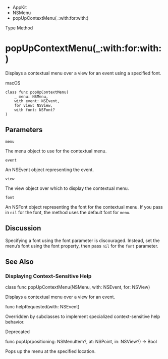 

- AppKit
- NSMenu
-  popUpContextMenu(\_:with:for:with:) 

Type Method

# popUpContextMenu(\_:with:for:with:)

Displays a contextual menu over a view for an event using a specified font.

macOS

``` source
class func popUpContextMenu(
    _ menu: NSMenu,
    with event: NSEvent,
    for view: NSView,
    with font: NSFont?
)
```

## Parameters 

`menu`  

The menu object to use for the contextual menu.

`event`  

An NSEvent object representing the event.

`view`  

The view object over which to display the contextual menu.

`font`  

An NSFont object representing the font for the contextual menu. If you pass in `nil` for the font, the method uses the default font for `menu`.

## Discussion

Specifying a font using the font parameter is discouraged. Instead, set the menu’s font using the font property, then pass `nil` for the `font` parameter.

## See Also

### Displaying Context-Sensitive Help

class func popUpContextMenu(NSMenu, with: NSEvent, for: NSView)

Displays a contextual menu over a view for an event.

func helpRequested(with: NSEvent)

Overridden by subclasses to implement specialized context-sensitive help behavior.

Deprecated

func popUp(positioning: NSMenuItem?, at: NSPoint, in: NSView?) -> Bool

Pops up the menu at the specified location.

